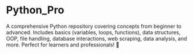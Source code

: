 # Python_Pro
A comprehensive Python repository covering concepts from beginner to advanced. Includes basics (variables, loops, functions), data structures, OOP, file handling, database interactions, web scraping, data analysis, and more. Perfect for learners and professionals! 🚀
